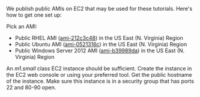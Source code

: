 We publish public AMIs on EC2 that may be used for these tutorials. Here's how to get one set up:

Pick an AMI:

* Public RHEL AMI (<a href="https://console.aws.amazon.com/ec2/v2/home?region=us-east-1#Images:filter=all-images;platform=all-platforms;visibility=public-images;search=ami-212c3c48" target="_blank">ami-212c3c48</a>) in the US East (N. Virginia) Region
* Public Ubuntu AMI (<a href="https://console.aws.amazon.com/ec2/v2/home?region=us-east-1#Images:filter=all-images;platform=all-platforms;visibility=public-images;search=ami-0521316c" target="_blank">ami-0521316c</a>) in the US East (N. Virginia) Region
* Public Windows Server 2012 AMI (<a href="https://console.aws.amazon.com/ec2/v2/home?region=us-east-1#Images:filter=all-images;platform=all-platforms;visibility=public-images;search=ami-b39989da" target="_blank">ami-b39989da</a>) in the US East (N. Virginia) Region

An *m1.small* class EC2 instance should be sufficient. Create the instance in
the EC2 web console or using your preferred tool. Get the public hostname of the
instance. Make sure this instance is in a security group that has ports 22 and
80-90 open.
